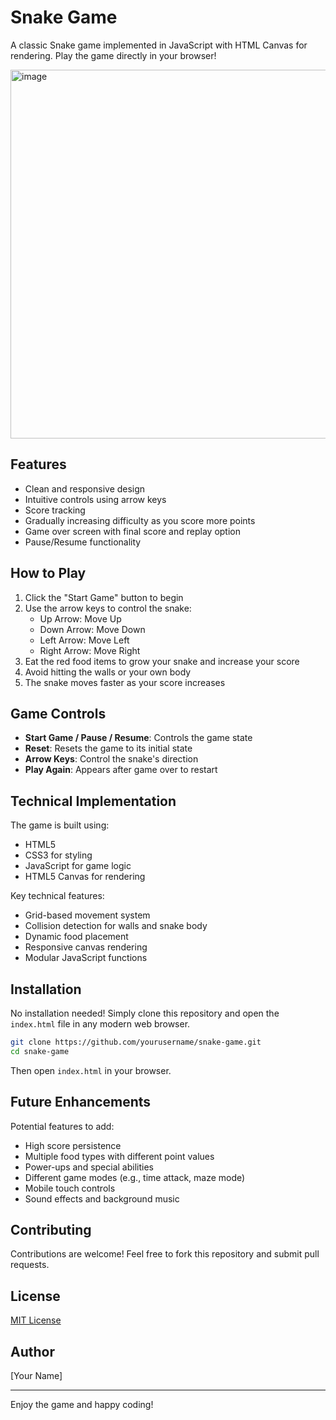 # Snake Game

A classic Snake game implemented in JavaScript with HTML Canvas for rendering. Play the game directly in your browser!

<img width="590" alt="image" src="https://github.com/user-attachments/assets/f22c3cb0-09e6-4c96-a0f1-c47033f020f7" />

## Features

- Clean and responsive design
- Intuitive controls using arrow keys
- Score tracking
- Gradually increasing difficulty as you score more points
- Game over screen with final score and replay option
- Pause/Resume functionality

## How to Play

1. Click the "Start Game" button to begin
2. Use the arrow keys to control the snake:
   - Up Arrow: Move Up
   - Down Arrow: Move Down
   - Left Arrow: Move Left
   - Right Arrow: Move Right
3. Eat the red food items to grow your snake and increase your score
4. Avoid hitting the walls or your own body
5. The snake moves faster as your score increases

## Game Controls

- **Start Game / Pause / Resume**: Controls the game state
- **Reset**: Resets the game to its initial state
- **Arrow Keys**: Control the snake's direction
- **Play Again**: Appears after game over to restart

## Technical Implementation

The game is built using:
- HTML5
- CSS3 for styling
- JavaScript for game logic
- HTML5 Canvas for rendering

Key technical features:
- Grid-based movement system
- Collision detection for walls and snake body
- Dynamic food placement
- Responsive canvas rendering
- Modular JavaScript functions

## Installation

No installation needed! Simply clone this repository and open the `index.html` file in any modern web browser.

```bash
git clone https://github.com/yourusername/snake-game.git
cd snake-game
```

Then open `index.html` in your browser.

## Future Enhancements

Potential features to add:
- High score persistence
- Multiple food types with different point values
- Power-ups and special abilities
- Different game modes (e.g., time attack, maze mode)
- Mobile touch controls
- Sound effects and background music

## Contributing

Contributions are welcome! Feel free to fork this repository and submit pull requests.

## License

[MIT License](LICENSE)

## Author

[Your Name]

---

Enjoy the game and happy coding!
